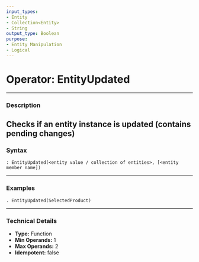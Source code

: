 ```yaml
---
input_types:
- Entity
- Collection<Entity>
- String
output_type: Boolean
purpose:
- Entity Manipulation
- Logical
---
```

# Operator: EntityUpdated
---
### **Description**
Checks if an entity instance is updated (contains pending changes)
---
### **Syntax**
```
: EntityUpdated(<entity value / collection of entities>, [<entity member name])
```
---
### **Examples**
```
. EntityUpdated(SelectedProduct)
```
---
### **Technical Details**
- **Type:** Function
- **Min Operands:** 1
- **Max Operands:** 2
- **Idempotent:** false
